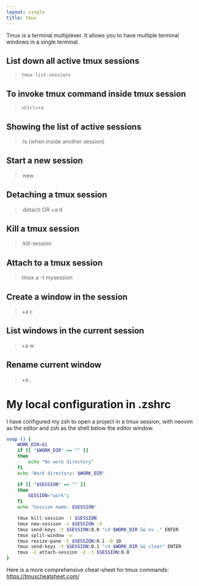```yaml
---
layout: single
title: tmux
---
```


Tmux is a terminal multiplexer. It allows you to have multiple
terminal windows in a single terminal.

## List down all active tmux sessions
> `tmux list-sessions`

## To invoke tmux command inside tmux session
> `<Ctrl>+a` 

## Showing the list of active sessions
> :ls  (when inside another session)

## Start a new session
> :new

## Detaching a tmux session 
> :detach OR <Ctrl>+a d

## Kill a tmux session
> :kill-session

## Attach to a tmux session
> tmux a -t mysession

## Create a window in the session 
> <Ctrl>+a c 

## List windows in the current session 
> <Ctrl>+a w

## Rename current window
> <Ctrl>+a ,

# My local configuration in .zshrc
I have configured my zsh to open a project in a tmux session, with neovim as the editor
and zsh as the shell below the editor window.
```zsh
nvop () {
    WORK_DIR=$1
    if [[ "$WORK_DIR" == "" ]]
    then
        echo "No work directory"
    fi
    echo "Work directory: $WORK_DIR"

    if [[ "$SESSION" == "" ]]
    then
        SESSION="work";
    fi
    echo "Session name: $SESSION"

    tmux kill-session -t $SESSION 
    tmux new-session -s $SESSION -d 
    tmux send-keys -t $SESSION:0.0 "cd $WORK_DIR && nv ." ENTER
    tmux split-window -v
    tmux resize-pane -t $SESSION:0.1 -D 10
    tmux send-keys -t $SESSION:0.1 "cd $WORK_DIR && clear" ENTER
    tmux -2 attach-session -d -t $SESSION:0.0 
}
```

Here is a more comprehensive cheat-sheet for tmux commands: https://tmuxcheatsheet.com/ 



